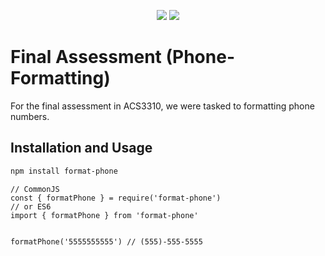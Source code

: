 <p align="center">
  <img src="https://img.shields.io/github/workflow/status/shearertzach/Final-Assessment-3310/Node.js%20CI?label=Prod%20Build&style=for-the-badge"/>
  <img src="https://img.shields.io/github/package-json/v/shearertzach/Final-Assessment-3310?style=for-the-badge"/>
</p>

# Final Assessment (Phone-Formatting)

For the final assessment in ACS3310, we were tasked to formatting phone numbers.

## Installation and Usage

```bash
npm install format-phone
```

```JS
// CommonJS
const { formatPhone } = require('format-phone')
// or ES6
import { formatPhone } from 'format-phone'


formatPhone('5555555555') // (555)-555-5555

```